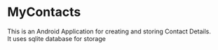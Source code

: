 # MyContacts

This is an Android Application for creating and storing Contact Details.<br>
It uses sqlite database for storage
